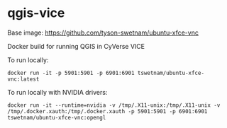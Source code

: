# qgis-vice

Base image: https://github.com/tyson-swetnam/ubuntu-xfce-vnc

Docker build for running QGIS in CyVerse VICE

To run locally:

```
docker run -it -p 5901:5901 -p 6901:6901 tswetnam/ubuntu-xfce-vnc:latest
```

To run locally with NVIDIA drivers:
```
docker run -it --runtime=nvidia -v /tmp/.X11-unix:/tmp/.X11-unix -v /tmp/.docker.xauth:/tmp/.docker.xauth -p 5901:5901 -p 6901:6901 tswetnam/ubuntu-xfce-vnc:opengl

```
